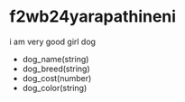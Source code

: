 # f2wb24yarapathineni

i am very good girl
dog

- dog_name(string)
- dog_breed(string)
- dog_cost(number)
- dog_color(string)